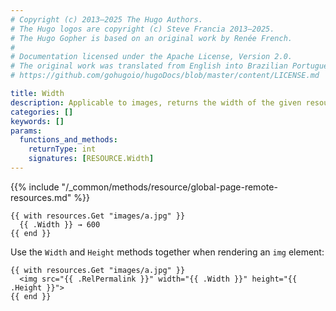 ```yaml
---
# Copyright (c) 2013–2025 The Hugo Authors.
# The Hugo logos are copyright (c) Steve Francia 2013–2025.
# The Hugo Gopher is based on an original work by Renée French.
#
# Documentation licensed under the Apache License, Version 2.0.
# The original work was translated from English into Brazilian Portuguese.
# https://github.com/gohugoio/hugoDocs/blob/master/content/LICENSE.md

title: Width
description: Applicable to images, returns the width of the given resource.
categories: []
keywords: []
params:
  functions_and_methods:
    returnType: int
    signatures: [RESOURCE.Width]
---
```


{{% include "/_common/methods/resource/global-page-remote-resources.md" %}}

```go-html-template
{{ with resources.Get "images/a.jpg" }}
  {{ .Width }} → 600
{{ end }}
```

Use the `Width` and `Height` methods together when rendering an `img` element:

```go-html-template
{{ with resources.Get "images/a.jpg" }}
  <img src="{{ .RelPermalink }}" width="{{ .Width }}" height="{{ .Height }}">
{{ end }}
```
